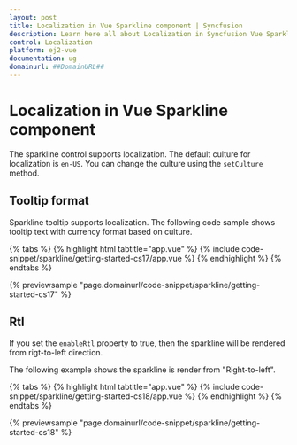 ```yaml
---
layout: post
title: Localization in Vue Sparkline component | Syncfusion
description: Learn here all about Localization in Syncfusion Vue Sparkline component of Syncfusion Essential JS 2 and more.
control: Localization 
platform: ej2-vue
documentation: ug
domainurl: ##DomainURL##
---
```


# Localization in Vue Sparkline component

The sparkline control supports localization. The default culture for localization is `en-US`. You can change the culture using the `setCulture` method.

## Tooltip format

Sparkline tooltip supports localization. The following code sample shows tooltip text with currency format based on culture.

{% tabs %}
{% highlight html tabtitle="app.vue" %}
{% include code-snippet/sparkline/getting-started-cs17/app.vue %}
{% endhighlight %}
{% endtabs %}
        
{% previewsample "page.domainurl/code-snippet/sparkline/getting-started-cs17" %}

## Rtl

If you set the `enableRtl` property to true, then the sparkline will be rendered from rigt-to-left direction.

The following example shows the sparkline is render from "Right-to-left".

{% tabs %}
{% highlight html tabtitle="app.vue" %}
{% include code-snippet/sparkline/getting-started-cs18/app.vue %}
{% endhighlight %}
{% endtabs %}
        
{% previewsample "page.domainurl/code-snippet/sparkline/getting-started-cs18" %}